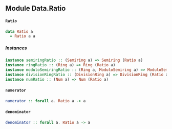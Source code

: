 ## Module Data.Ratio

#### `Ratio`

``` purescript
data Ratio a
  = Ratio a a
```

##### Instances
``` purescript
instance semiringRatio :: (Semiring a) => Semiring (Ratio a)
instance ringRatio :: (Ring a) => Ring (Ratio a)
instance moduloSemiringRatio :: (Ring a, ModuloSemiring a) => ModuloSemiring (Ratio a)
instance divisionRingRatio :: (DivisionRing a) => DivisionRing (Ratio a)
instance numRatio :: (Num a) => Num (Ratio a)
```

#### `numerator`

``` purescript
numerator :: forall a. Ratio a -> a
```

#### `denominator`

``` purescript
denominator :: forall a. Ratio a -> a
```


